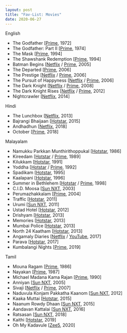 ```yaml
---
layout: post
title: "Fav-List: Movies"
date: 2020-06-27
---
```


English
* The Godfather [[Prime](https://www.primevideo.com/detail/0KZWS1PUOY12ZSOC1ENY7F2COB), 1972]
* The Godfather: Part II [[Prime](https://www.primevideo.com/detail/0M29QHEWWF4FRHWY7WUQ4M0RVF), 1974]
* The Mask [[Prime](https://www.primevideo.com/detail/0QKB4HLAYWYYJ7IZJYO0GSXWEJ), 1994]
* The Shawshank Redemption [[Prime](https://www.primevideo.com/detail/0JCCOI4YN3Y3T60LXE23YE1R8W), 1994]
* Batman Begins [[Netflix](https://www.netflix.com/watch/70021642) / [Prime](https://www.primevideo.com/detail/0P9EP6QWO8S60WBB7030KAV4Z7), 2005]
* The Departed [[Prime](https://www.primevideo.com/detail/0PM9O7CSU4G7MP26ZY39LELTL8), 2006]
* The Prestige [[Netflix](https://www.netflix.com/watch/70047095) / [Prime](https://www.primevideo.com/detail/0NHF8XHW3MHY857TGPSWTYCXTI), 2006]
* The Pursuit of Happyness [[Netflix](https://www.netflix.com/watch/70044605) / [Prime](https://www.primevideo.com/detail/0MW4Y2G0VYCAN9FD9NU3J3RA0U), 2006]
* The Dark Knight [[Netflix](https://www.netflix.com/watch/70079583) / [Prime](https://www.primevideo.com/detail/0QSTXR0EXWWYI4D3UGMLFM4A0Q), 2008]
* The Dark Knight Rises [[Netflix](https://www.netflix.com/watch/70213514) / [Prime](https://www.primevideo.com/detail/0HX4ZJ73JRAEWPVUE5ZA7ALIIX), 2012]
* Nightcrawler [[Netflix](https://www.netflix.com/in/title/70295182), 2014]

Hindi
* The Lunchbox [[Netflix](https://www.netflix.com/in/title/70278932), 2013]
* Bajrangi Bhaijaan [[Hotstar](https://www.hotstar.com/in/movies/bajrangi-bhaijaan/1000071777), 2015]
* Andhadhun [[Netflix](https://www.netflix.com/watch/81039381), 2018]
* October [[Prime](https://www.primevideo.com/detail/0KVOW5B1SGGC67U9R3BX2F7KXB), 2018]

Malayalam
* Namukku Parkkan Munthirithoppukal [[Hotstar](https://www.hotstar.com/in/movies/namukku-parkkan-munthiri-thoppukal/1000105756), 1986]
* Kireedam [[Hotstar](https://www.hotstar.com/in/movies/kireedam/1000110732) / [Prime](https://www.primevideo.com/detail/0PQIIEJTVNUP03K79M430HVGNS), 1989]
* Kilukkam [[Hotstar](https://www.hotstar.com/in/movies/kilukkam/1000036258), 1991]
* Yoddha [[Hotstar](https://www.hotstar.com/in/movies/yodha/1000163767) / [Prime](https://www.primevideo.com/detail/0K66VD0RP31RNH5XHJZ3QXPQYH), 1992]
* Spadikam [[Hotstar](https://www.hotstar.com/in/movies/spadikam/1000160352), 1995]
* Kaalapani [[Hotstar](https://www.hotstar.com/in/movies/kaalapani/1000151810), 1996]
* Summer in Bethlehem [[Hotstar](https://www.hotstar.com/in/movies/summer-in-bethlehem/1000041478) / [Prime](https://www.primevideo.com/detail/0JCCDCTX3SA2SI3PUUTWZL37DF), 1998]
* C.I.D. Moosa [[Sun NXT](https://www.sunnxt.com/movie/detail/13431), 2003]
* Perumazhakkalam [[Prime](https://www.primevideo.com/detail/0MAX09IGMM9DK0W2UTNPX50KRB), 2004]
* Traffic [[Hotstar](https://www.hotstar.com/in/movies/traffic/1000100644), 2011]
* Urumi [[Sun NXT](https://www.sunnxt.com/movie/detail/7486), 2011]
* Ustad Hotel [[Hotstar](https://www.hotstar.com/in/movies/ustad-hotel/1000102050), 2012]
* Drishyam [[Hotstar](https://www.hotstar.com/in/movies/drishyam/1000051783), 2013]
* Memories [[Hotstar](https://www.hotstar.com/in/movies/memories/1000080775), 2013]
* Mumbai Police [[Hotstar](https://www.hotstar.com/in/movies/mumbai-police/1000081082), 2013]
* North 24 Kaatham [[Hotstar](https://www.hotstar.com/in/movies/north-24-katham/1000158442), 2013]
* Angamaly Diaries [[Netflix](https://www.netflix.com/watch/80182447) / [YouTube](https://www.youtube.com/watch?v=9mRG1GVxtkY), 2017]
* Parava [[Hotstar](https://www.hotstar.com/in/movies/parava/1000221230), 2017]
* Kumbalangi Nights [[Prime](https://www.primevideo.com/detail/0HBV5G7X1PJ16OYMD66SJO0AVC), 2019]
<!-- * Joji [[Prime](https://www.primevideo.com/detail/Joji/0GUUPDRLOXRYHXT1W9UN75R5XA), 2021] -->

Tamil
* Mouna Ragam [[Prime](https://www.primevideo.com/detail/0KN7YBDJ8UZNMGZZ4U1PPTSRT0), 1986]
* Nayakan [[Prime](https://www.primevideo.com/detail/0KZZ48I45Y50DBELKUQVTK4WF7), 1987]
* Michael Madana Kama Rajan [[Prime](https://www.primevideo.com/detail/0TACSYRMXAL7JBSU6UBHNC6NIQ), 1990]
* Anniyan [[Sun NXT](https://www.sunnxt.com/movie/detail/8833), 2005]
* Sivaji [[Netflix](https://www.netflix.com/in/title/81464611) / [Prime](https://www.primevideo.com/detail/0R5ODBIKQMTL6UQBW89RLW8U3E), 2007]
* Naduvula Konjam Pakkatha Kaanom [[Sun NXT](https://www.sunnxt.com/movie/detail/7086), 2012]
* Kaaka Muttai [[Hotstar](https://www.hotstar.com/in/movies/kaaka-muttai/1000070415), 2015]
* Naanum Rowdy Dhaan [[Sun NXT](https://www.sunnxt.com/tamil-movie/detail/7258), 2015]
* Aandavan Kattalai [[Sun NXT](https://www.sunnxt.com/tamil-movie/detail/26183), 2016]
* Ratsasan [[Sun NXT](https://www.sunnxt.com/tamil-movie/detail/82686), 2018]
* Kaithi [[Hotstar](https://www.hotstar.com/in/movies/kaithi/1260013408), 2019]
* Oh My Kadavule [[Zee5](https://www.zee5.com/movies/details/oh-my-kadavule/0-0-144529), 2020]


<!-- *  [[](), ] -->
